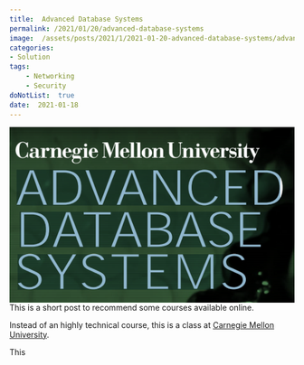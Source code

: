 ```yaml
---
title:  Advanced Database Systems
permalink: /2021/01/20/advanced-database-systems
image:  /assets/posts/2021/1/2021-01-20-advanced-database-systems/advanced-database-systems.png
categories:
- Solution
tags:
    - Networking
    - Security
doNotList:  true
date:  2021-01-18
---
```

<img style="float:right;padding-left:20px;" title="From pexels.com" src="/assets/posts/2021/1/2021-01-20-advanced-database-systems/advanced-database-systems.png" />

This is a short post to recommend some courses available online.

Instead of an highly technical course, this is a class at [Carnegie Mellon University](https://www.cmu.edu/).

This 